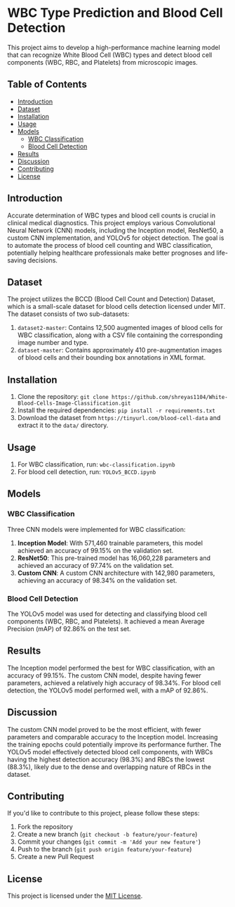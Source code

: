 # WBC Type Prediction and Blood Cell Detection

This project aims to develop a high-performance machine learning model that can recognize White Blood Cell (WBC) types and detect blood cell components (WBC, RBC, and Platelets) from microscopic images.

## Table of Contents

- [Introduction](#introduction)
- [Dataset](#dataset)
- [Installation](#installation)
- [Usage](#usage)
- [Models](#models)
  - [WBC Classification](#wbc-classification)
  - [Blood Cell Detection](#blood-cell-detection)
- [Results](#results)
- [Discussion](#discussion)
- [Contributing](#contributing)
- [License](#license)

## Introduction

Accurate determination of WBC types and blood cell counts is crucial in clinical medical diagnostics. This project employs various Convolutional Neural Network (CNN) models, including the Inception model, ResNet50, a custom CNN implementation, and YOLOv5 for object detection. The goal is to automate the process of blood cell counting and WBC classification, potentially helping healthcare professionals make better prognoses and life-saving decisions.

## Dataset

The project utilizes the BCCD (Blood Cell Count and Detection) Dataset, which is a small-scale dataset for blood cells detection licensed under MIT. The dataset consists of two sub-datasets:

1. `dataset2-master`: Contains 12,500 augmented images of blood cells for WBC classification, along with a CSV file containing the corresponding image number and type.
2. `dataset-master`: Contains approximately 410 pre-augmentation images of blood cells and their bounding box annotations in XML format.

## Installation

1. Clone the repository: `git clone https://github.com/shreyas1104/White-Blood-Cells-Image-Classification.git`
2. Install the required dependencies: `pip install -r requirements.txt`
3. Download the dataset from `https://tinyurl.com/blood-cell-data` and extract it to the `data/` directory.

## Usage

1. For WBC classification, run: `wbc-classification.ipynb`
2. For blood cell detection, run: `YOLOv5_BCCD.ipynb`

## Models

### WBC Classification

Three CNN models were implemented for WBC classification:

1. **Inception Model**: With 571,460 trainable parameters, this model achieved an accuracy of 99.15% on the validation set.
2. **ResNet50**: This pre-trained model has 16,060,228 parameters and achieved an accuracy of 97.74% on the validation set.
3. **Custom CNN**: A custom CNN architecture with 142,980 parameters, achieving an accuracy of 98.34% on the validation set.

### Blood Cell Detection

The YOLOv5 model was used for detecting and classifying blood cell components (WBC, RBC, and Platelets). It achieved a mean Average Precision (mAP) of 92.86% on the test set.

## Results

The Inception model performed the best for WBC classification, with an accuracy of 99.15%. The custom CNN model, despite having fewer parameters, achieved a relatively high accuracy of 98.34%. For blood cell detection, the YOLOv5 model performed well, with a mAP of 92.86%.

## Discussion

The custom CNN model proved to be the most efficient, with fewer parameters and comparable accuracy to the Inception model. Increasing the training epochs could potentially improve its performance further. The YOLOv5 model effectively detected blood cell components, with WBCs having the highest detection accuracy (98.3%) and RBCs the lowest (88.3%), likely due to the dense and overlapping nature of RBCs in the dataset.

## Contributing

If you'd like to contribute to this project, please follow these steps:

1. Fork the repository
2. Create a new branch (`git checkout -b feature/your-feature`)
3. Commit your changes (`git commit -m 'Add your new feature'`)
4. Push to the branch (`git push origin feature/your-feature`)
5. Create a new Pull Request

## License

This project is licensed under the [MIT License](LICENSE).
